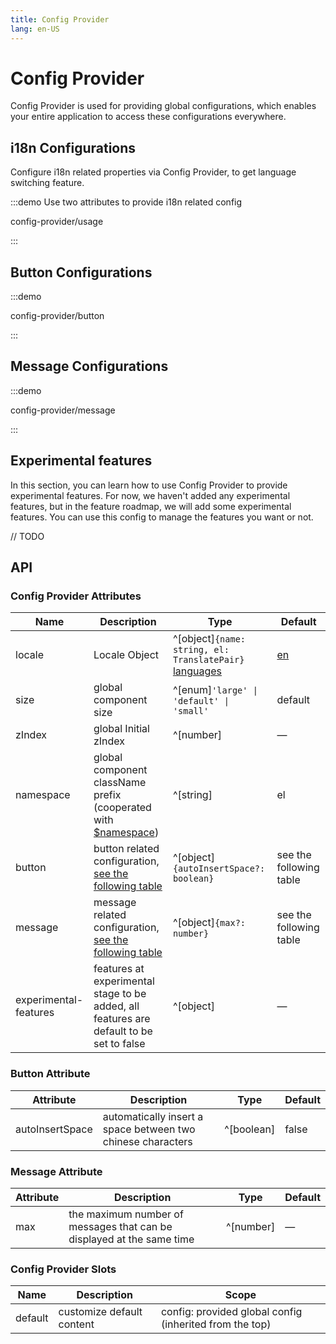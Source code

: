 ```yaml
---
title: Config Provider
lang: en-US
---
```


# Config Provider

Config Provider is used for providing global configurations, which enables your entire application to access these configurations everywhere.

## i18n Configurations

Configure i18n related properties via Config Provider, to get language switching feature.

:::demo Use two attributes to provide i18n related config

config-provider/usage

:::

## Button Configurations

:::demo

config-provider/button

:::

## Message Configurations

:::demo

config-provider/message

:::

## Experimental features

In this section, you can learn how to use Config Provider to provide experimental features. For now, we haven't added any experimental features, but in the feature roadmap, we will add some experimental features. You can use this config to manage the features you want or not.

// TODO

## API

### Config Provider Attributes

| Name                  | Description                                                                                                                                                            | Type                                                                                                                                                                                                                                                           | Default                                                                                |
| --------------------- | ---------------------------------------------------------------------------------------------------------------------------------------------------------------------- | -------------------------------------------------------------------------------------------------------------------------------------------------------------------------------------------------------------------------------------------------------------- | -------------------------------------------------------------------------------------- |
| locale                | Locale Object                                                                                                                                                          | ^[object]`{name: string, el: TranslatePair}`[](https://github.com/element-plus/element-plus/blob/a98ff9b40c0c3d2b9959f99919bd8363e3e3c25a/packages/locale/index.ts#L5) [languages](https://github.com/element-plus/element-plus/tree/dev/packages/locale/lang) | [en](https://github.com/element-plus/element-plus/blob/dev/packages/locale/lang/en.ts) |
| size                  | global component size                                                                                                                                                  | ^[enum]`'large' \| 'default' \| 'small'`                                                                                                                                                                                                                       | default                                                                                |
| zIndex                | global Initial zIndex                                                                                                                                                  | ^[number]                                                                                                                                                                                                                                                      | —                                                                                      |
| namespace             | global component className prefix (cooperated with [$namespace](https://github.com/element-plus/element-plus/blob/dev/packages/theme-chalk/src/mixins/config.scss#L1)) | ^[string]                                                                                                                                                                                                                                                      | el                                                                                     |
| button                | button related configuration, [see the following table](#button-attributes)                                                                                            | ^[object]`{autoInsertSpace?: boolean}`                                                                                                                                                                                                                         | see the following table                                                                |
| message               | message related configuration, [see the following table](#message-attributes)                                                                                          | ^[object]`{max?: number}`                                                                                                                                                                                                                                      | see the following table                                                                |
| experimental-features | features at experimental stage to be added, all features are default to be set to false                                                                                | ^[object]                                                                                                                                                                                                                                                      | —                                                                                      |

### Button Attribute

| Attribute       | Description                                                 | Type       | Default |
| --------------- | ----------------------------------------------------------- | ---------- | ------- |
| autoInsertSpace | automatically insert a space between two chinese characters | ^[boolean] | false   |

### Message Attribute

| Attribute | Description                                                           | Type      | Default |
| --------- | --------------------------------------------------------------------- | --------- | ------- |
| max       | the maximum number of messages that can be displayed at the same time | ^[number] | —       |

### Config Provider Slots

| Name    | Description               | Scope                                                   |
| ------- | ------------------------- | ------------------------------------------------------- |
| default | customize default content | config: provided global config (inherited from the top) |
